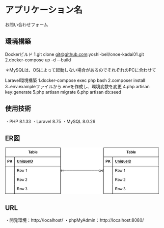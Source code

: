# アプリケーション名
お問い合わせフォーム

## 環境構築
Dockerビルド
1.git clone git@github.com:yoshi-bell/onoe-kadai01.git
2.docker-compose up -d --build

＊MySQLは、OSによって起動しない場合があるのでそれぞれのPCに合わせて

Laravel環境構築
1.docker-compose exec php bash
2.composer install
3..env.exampleファイルから.envを作成し、環境変数を変更
4.php artisan key:generate
5.php artisan migrate
6.php artisan db:seed


## 使用技術
・PHP 8.1.33
・Laravel 8.75
・MySQL 8.0.26

## ER図
![ER図](ER.drawio.png)

## URL
・開発環境：http://localhost/
・phpMyAdmin：http://localhost:8080/
